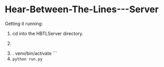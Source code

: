 # Hear-Between-The-Lines---Server
Getting it running: 
1. cd into the HBTLServer directory. 
2. ```
3. . venv/bin/activate ```
3. ```python run.py ```
